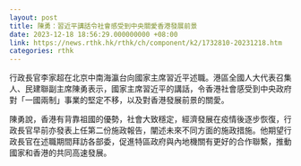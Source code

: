 ```yaml
---
layout: post
title: 陳勇：習近平講話令社會感受到中央關愛香港發展前景
date: 2023-12-18 18:56:29.000000000 +08:00
link: https://news.rthk.hk/rthk/ch/component/k2/1732810-20231218.htm
categories: rthk
---
```


行政長官李家超在北京中南海瀛台向國家主席習近平述職。港區全國人大代表召集人、民建聯副主席陳勇表示，國家主席習近平的講話，令香港社會感受到中央政府對「一國兩制」事業的堅定不移，以及對香港發展前景的關愛。

陳勇說，香港有背靠祖國的優勢，社會大致穩定，經濟發展在疫情後逐步恢復，行政長官早前亦發表上任第二份施政報告，闡述未來不同方面的施政措施。他期望行政長官在述職期間拜訪各部委，促進特區政府與內地機關有更好的合作聯繫，推動國家和香港的共同高速發展。
